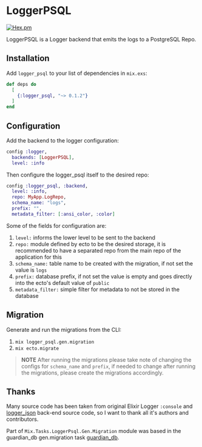 # LoggerPSQL

[![Hex.pm](https://img.shields.io/hexpm/v/logger_psql.svg)](https://hex.pm/packages/logger_psql)

LoggerPSQL is a Logger backend that emits the logs to a PostgreSQL Repo.

## Installation

Add `logger_psql` to your list of dependencies in `mix.exs`:

```elixir
def deps do
  [
    {:logger_psql, "~> 0.1.2"}
  ]
end
```

## Configuration

Add the backend to the logger configuration:

```elixir
config :logger,
  backends: [LoggerPSQL],
  level: :info
```

Then configure the logger_psql itself to the desired repo:

```elixir
config :logger_psql, :backend,
  level: :info,
  repo: MyApp.LogRepo,
  schema_name: "logs",
  prefix: "",
  metadata_filter: [:ansi_color, :color]
```

Some of the fields for configuration are:

  1. `level:` informs the lower level to be sent to the backend
  2. `repo:` module defined by ecto to be the desired storage, it is recommended to have a separated repo from the main repo of the application for this
  3. `schema_name:` table name to be created with the migration, if not set the value is `logs`
  4. `prefix:` database prefix, if not set the value is empty and goes directly into the ecto's default value of `public`
  5. `metadata_filter:` simple filter for metadata to not be stored in the database

## Migration

Generate and run the migrations from the CLI:

  1. `mix logger_psql.gen.migration`
  2. `mix ecto.migrate`

> **NOTE** After running the migrations please take note of changing the configs for `schema_name` and `prefix`, if needed to change after running the migrations, please create the migrations accordingly.

## Thanks

Many source code has been taken from original Elixir Logger `:console` and [logger_json](https://github.com/Nebo15/logger_json/) back-end source code, so I want to thank all it's authors and contributors.

Part of `Mix.Tasks.LoggerPsql.Gen.Migration` module was based in the guardian_db gen.migration task [guardian_db](https://github.com/ueberauth/guardian_db/blob/master/lib/mix/tasks/guardian_db.gen.migration.ex).
